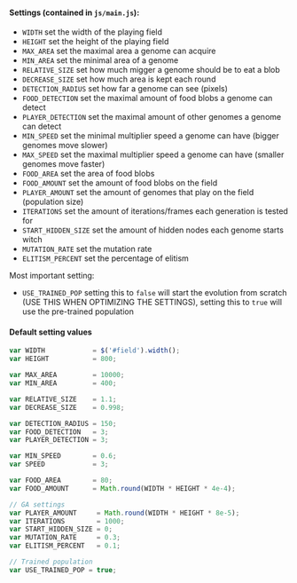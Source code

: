 #### Settings (contained in `js/main.js`):
* `WIDTH` set the width of the playing field
* `HEIGHT` set the height of the playing field
* `MAX_AREA` set the maximal area a genome can acquire
* `MIN_AREA` set the minimal area of a genome
* `RELATIVE_SIZE` set how much migger a genome should be to eat a blob
* `DECREASE_SIZE` set how much area is kept each round
* `DETECTION_RADIUS` set how far a genome can see (pixels)
* `FOOD_DETECTION` set the maximal amount of food blobs a genome can detect
* `PLAYER_DETECTION` set the maximal amount of other genomes a genome can detect
* `MIN_SPEED` set the minimal multiplier speed a genome can have (bigger genomes move slower)
* `MAX_SPEED` set the maximal multiplier speed a genome can have (smaller genomes move faster)
* `FOOD_AREA` set the area of food blobs
* `FOOD_AMOUNT` set the amount of food blobs on the field
* `PLAYER_AMOUNT` set the amount of genomes that play on the field (population size)
* `ITERATIONS` set the amount of iterations/frames each generation is tested for
* `START_HIDDEN_SIZE` set the amount of hidden nodes each genome starts witch
* `MUTATION_RATE` set the mutation rate
* `ELITISM_PERCENT` set the percentage of elitism

Most important setting:
* `USE_TRAINED_POP` setting this to `false` will start the evolution from scratch (USE THIS WHEN OPTIMIZING THE SETTINGS), setting this to `true` will use the pre-trained population

#### Default setting values
```javascript
var WIDTH            = $('#field').width();
var HEIGHT           = 800;

var MAX_AREA         = 10000;
var MIN_AREA         = 400;

var RELATIVE_SIZE    = 1.1;
var DECREASE_SIZE    = 0.998;

var DETECTION_RADIUS = 150;
var FOOD_DETECTION   = 3;
var PLAYER_DETECTION = 3;

var MIN_SPEED        = 0.6;
var SPEED            = 3;

var FOOD_AREA        = 80;
var FOOD_AMOUNT      = Math.round(WIDTH * HEIGHT * 4e-4);

// GA settings
var PLAYER_AMOUNT     = Math.round(WIDTH * HEIGHT * 8e-5);
var ITERATIONS        = 1000;
var START_HIDDEN_SIZE = 0;
var MUTATION_RATE     = 0.3;
var ELITISM_PERCENT   = 0.1;

// Trained population
var USE_TRAINED_POP = true;
```


